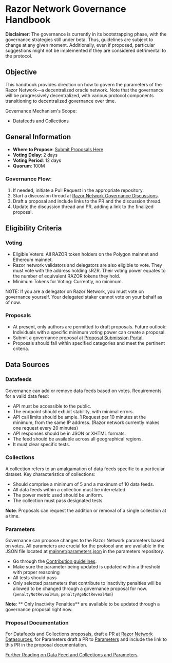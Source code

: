 # Razor Network Governance Handbook

**Disclaimer**: The governance is currently in its bootstrapping phase, with the governance strategies still under beta. Thus, guidelines are subject to change at any given moment. Additionally, even if proposed, particular suggestions might not be implemented if they are considered detrimental to the protocol.

## Objective

This handbook provides direction on how to govern the parameters of the Razor Network—a decentralized oracle network. Note that the governance will be progressively decentralized, with various protocol components transitioning to decentralized governance over time.

Governance Mechanism's Scope:

- Datafeeds and Collections

## General Information

- **Where to Propose**: [Submit Proposals Here](https://vote.razor.network)
- **Voting Delay**: 2 days
- **Voting Period**: 12 days
- **Quorum**: 100M 

### Governance Flow:

1. If needed, initiate a Pull Request in the appropriate repository.
2. Start a discussion thread at [Razor Network Governance Discussions](https://github.com/razor-network/governance/discussions).
3. Draft a proposal and include links to the PR and the discussion thread.
4. Update the discussion thread and PR, adding a link to the finalized proposal.

## Eligibility Criteria

### Voting

- Eligible Voters: All RAZOR token holders on the Polygon mainnet and Ethereum mainnet. 
- Razor network validators and delegators are also eligible to vote. They must vote with the address holding sRZR. Their voting power equates to the number of equivalent RAZOR tokens they hold.
- Minimum Tokens for Voting: Currently, no minimum.

NOTE: If you are a delegator on Razor Network, you must vote on governance yourself. Your delegated staker cannot vote on your behalf as of now.

### Proposals

- At present, only authors are permitted to draft proposals. Future outlook: Individuals with a specific minimum voting power can create a proposal.
- Submit a governance proposal at [Proposal Submission Portal](https://vote.razor.network).
- Proposals should fall within specified categories and meet the pertinent criteria.

## Data Sources

### Datafeeds

Governance can add or remove data feeds based on votes. Requirements for a valid data feed:

- API must be accessible to the public.
- The endpoint should exhibit stability, with minimal errors.
- API call limits should be ample. 1 Request per 10 minutes at the minimum, from the same IP address. (Razor network currently makes one request every 20 minutes)
- API responses should be in JSON or XHTML formats.
- The feed should be available across all geographical regions.
- It must clear specific tests.

### Collections

A collection refers to an amalgamation of data feeds specific to a particular dataset. Key characteristics of collections:

- Should comprise a minimum of 5 and a maximum of 10 data feeds.
- All data feeds within a collection must be interrelated.
- The power metric used should be uniform.
- The collection must pass designated tests.


**Note**: Proposals can request the addition or removal of a single collection at a time.

### Parameters 

Governance can propose changes to the Razor Network parameters based on votes. All parameters are crucial for the protocol and are available in the JSON file located at [mainnet/parameters.json](https://github.com/razor-network/parameters/blob/main/mainnet/parameters.json) in the parameters repository.

- Go through the [Contribution guidelines](https://github.com/razor-network/parameters/blob/main/CONTRIBUTING.md).
- Make sure the parameter being updated is updated within a threshold with proper reasoning
- All tests should pass
- Only selected parameters that contribute to Inactivity penalties will be allowed to be changed through a governance proposal for now. (`penaltyNotRevealNum`, `penaltyAgeNotRevealNum`)


**Note**: ** Only Inactivity Penalties** are available to be updated through a governance proposal right now. 

### Proposal Documentation

For Datafeeds and Collections proposals, draft a PR at [Razor Network Datasources](https://github.com/razor-network/datasources), for Parameters draft a PR to [Parameters](https://github.com/razor-network/parameters) and include the link to this PR in the proposal documentation.

[Further Reading on Data Feed and Collections and Parameters](https://docs.razor.network/docs/Governance#add-datasource-through-proposal).
